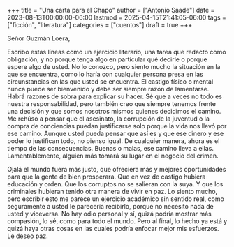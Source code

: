 +++
title = "Una carta para el Chapo"
author = ["Antonio Saade"]
date = 2023-08-13T00:00:00-06:00
lastmod = 2025-04-15T21:41:05-06:00
tags = ["ficción", "literatura"]
categories = ["cuentos"]
draft = true
+++

Señor Guzmán Loera,

Escribo estas líneas como un ejercicio literario, una tarea que redacto como obligación, y no porque tenga algo en particular qué decirle o porque espere algo de usted. No lo conozco, pero siento mucho la situación en la que se encuentra, como lo haría con cualquier persona presa en las circunstancias en las que usted se encuentra. El castigo físico o mental nunca puede ser bienvenido y debe ser siempre razón de lamentarse. Habrá razones de sobra para explicar su hacer. Sé que a veces no todo es nuestra responsabilidad, pero también creo que siempre tenemos frente una decisión y que somos nosotros mismos quienes decidimos el camino. Me rehúso a pensar que el asesinato, la corrupción de la juventud o la compra de conciencias puedan justificarse solo porque la vida nos llevó por ese camino. Aunque usted pueda pensar que así es y que ese dinero y ese poder lo justifican todo, no pienso igual. De cualquier manera, ahora es el tiempo de las consecuencias. Buenas o malas, ese camino lleva a ellas. Lamentablemente, alguien más tomará su lugar en el negocio del crimen.

Ojalá el mundo fuera más justo, que ofreciera más y mejores oportunidades para que la gente de bien prosperara. Que en vez de castigo hubiera educación y orden. Que los corruptos no se salieran con la suya. Y que los criminales hubieran tenido otra manera de vivir en paz. Lo siento mucho, pero escribir esto me parece un ejercicio académico sin sentido real, como seguramente a usted le parecería recibirlo, porque no necesito nada de usted y viceversa. No hay odio personal y sí, quizá podría mostrar más compasión, lo sé, como para todo el mundo. Pero al final, lo hecho ya está y quizá haya otras cosas en las cuales podría enfocar mejor mis esfuerzos. Le deseo paz.
